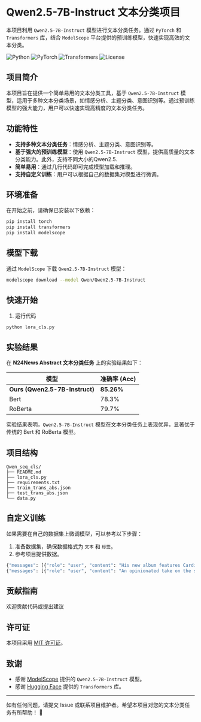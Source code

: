 # Qwen2.5-7B-Instruct 文本分类项目

本项目利用 `Qwen2.5-7B-Instruct` 模型进行文本分类任务。通过 `PyTorch` 和 `Transformers` 库，结合 `ModelScope` 平台提供的预训练模型，快速实现高效的文本分类。

![Python](https://img.shields.io/badge/Python-3.8%2B-blue)
![PyTorch](https://img.shields.io/badge/PyTorch-2.0%2B-orange)
![Transformers](https://img.shields.io/badge/Transformers-4.30%2B-green)
![License](https://img.shields.io/badge/License-MIT-yellow)

## 项目简介

本项目旨在提供一个简单易用的文本分类工具，基于 `Qwen2.5-7B-Instruct` 模型，适用于多种文本分类场景，如情感分析、主题分类、意图识别等。通过预训练模型的强大能力，用户可以快速实现高精度的文本分类任务。

## 功能特性

- **支持多种文本分类任务**：情感分析、主题分类、意图识别等。
- **基于强大的预训练模型**：使用 `Qwen2.5-7B-Instruct` 模型，提供高质量的文本分类能力。此外，支持不同大小的Qwen2.5.
- **简单易用**：通过几行代码即可完成模型加载和推理。
- **支持自定义训练**：用户可以根据自己的数据集对模型进行微调。

## 环境准备

在开始之前，请确保已安装以下依赖：

```bash
pip install torch
pip install transformers
pip install modelscope
```

## 模型下载

通过 `ModelScope` 下载 `Qwen2.5-7B-Instruct` 模型：

```bash
modelscope download --model Qwen/Qwen2.5-7B-Instruct
```

## 快速开始

1. 运行代码

```bash
python lora_cls.py
```

## 实验结果

在 **N24News Abstract 文本分类任务** 上的实验结果如下：

| 模型                        | 准确率 (Acc) |
|-----------------------------|--------------|
| **Ours (Qwen2.5-7B-Instruct)** | **85.26%**   |
| Bert                        | 78.3%        |
| RoBerta                     | 79.7%        |

实验结果表明，`Qwen2.5-7B-Instruct` 模型在文本分类任务上表现优异，显著优于传统的 Bert 和 RoBerta 模型。

## 项目结构

```
Qwen_seq_cls/
├── README.md               
├── lora_cls.py                 
├── requirements.txt        
├── train_trans_abs.json
├── test_trans_abs.json          
└── data.py               
```

## 自定义训练

如果需要在自己的数据集上微调模型，可以参考以下步骤：

1. 准备数据集，确保数据格式为 `文本` 和 `标签`。
2. 参考项目提供数据。
```bash
{"messages": [{"role": "user", "content": "His new album features Cardi B, Justin Bieber, Chance the Rapper and countless other stars. But why?"}], "label": 22}
{"messages": [{"role": "user", "content": "An opinionated take on the songwriter's major works, from a delayed debut to a Pulitzer Prize-winning classic."}], "label": 18}
```

## 贡献指南

欢迎贡献代码或提出建议

## 许可证

本项目采用 [MIT 许可证](LICENSE)。

## 致谢

- 感谢 [ModelScope](https://www.modelscope.cn/) 提供的 `Qwen2.5-7B-Instruct` 模型。
- 感谢 [Hugging Face](https://huggingface.co/) 提供的 `Transformers` 库。

---

如有任何问题，请提交 Issue 或联系项目维护者。希望本项目对您的文本分类任务有所帮助！ 🚀
